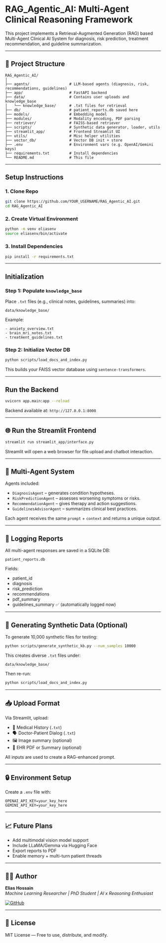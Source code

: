 
# RAG_Agentic_AI: Multi-Agent Clinical Reasoning Framework

This project implements a Retrieval-Augmented Generation (RAG) based Multi-Agent Clinical AI System for diagnosis, risk prediction, treatment recommendation, and guideline summarization.

---

## 📁 Project Structure

```
RAG_Agentic_AI/
│
├── agents/                  # LLM-based agents (diagnosis, risk, recommendations, guidelines)
├── app/                     # FastAPI backend
├── data/                    # Contains user uploads and knowledge_base
│   └── knowledge_base/      # .txt files for retrieval
├── db/                      # patient_reports.db saved here
├── models/                  # Embedding model
├── modules/                 # Modality encoding, PDF parsing
├── retriever/               # FAISS-based retriever
├── scripts/                 # Synthetic data generator, loader, utils
├── streamlit_app/           # Frontend Streamlit UI
├── utils/                   # Misc helper utilities
├── vector_db/               # Vector DB init + store
├── .env                     # Environment vars (e.g. OpenAI/Gemini keys)
├── requirements.txt         # Install dependencies
└── README.md                # This file
```

---

## Setup Instructions

### 1. Clone Repo

```bash
git clone https://github.com/YOUR_USERNAME/RAG_Agentic_AI.git
cd RAG_Agentic_AI
```

### 2. Create Virtual Environment

```bash
python -m venv eliasenv
source eliasenv/bin/activate
```

### 3. Install Dependencies

```bash
pip install -r requirements.txt
```

---

## Initialization

### Step 1: Populate `knowledge_base`

Place `.txt` files (e.g., clinical notes, guidelines, summaries) into:
```
data/knowledge_base/
```

Example:
```
- anxiety_overview.txt
- brain_mri_notes.txt
- treatment_guidelines.txt
```

### Step 2: Initialize Vector DB

```bash
python scripts/load_docs_and_index.py
```

This builds your FAISS vector database using `sentence-transformers`.

---

## Run the Backend

```bash
uvicorn app.main:app --reload
```

Backend available at: `http://127.0.0.1:8000`

---

## 🌐 Run the Streamlit Frontend

```bash
streamlit run streamlit_app/interface.py
```

Streamlit will open a web browser for file upload and chatbot interaction.

---

## 🤖 Multi-Agent System

Agents included:
- `DiagnosisAgent` – generates condition hypotheses.
- `RiskPredictionAgent` – assesses worsening symptoms or risks.
- `RecommendationAgent` – gives therapy and action suggestions.
- `GuidelinesAdvisorAgent` – summarizes clinical best practices.

Each agent receives the same `prompt` + `context` and returns a unique output.

---

## 📂 Logging Reports

All multi-agent responses are saved in a SQLite DB:

```
patient_reports.db
```

Fields:
- patient_id
- diagnosis
- risk_prediction
- recommendations
- pdf_summary
- guidelines_summary ✅ (automatically logged now)

---

## 🧪 Generating Synthetic Data (Optional)

To generate 10,000 synthetic files for testing:

```bash
python scripts/generate_synthetic_kb.py --num_samples 10000
```

This creates diverse `.txt` files under:
```
data/knowledge_base/
```

Then re-run:
```bash
python scripts/load_docs_and_index.py
```

---

## 📥 Upload Format

Via Streamlit, upload:
- 🧾 Medical History (`.txt`)
- 🗣️ Doctor-Patient Dialog (`.txt`)
- 🖼️ Image summary (optional)
- 📄 EHR PDF or Summary (optional)

All inputs are used to create a RAG-enhanced prompt.

---

## 🔒 Environment Setup

Create a `.env` file with:

```
OPENAI_API_KEY=your_key_here
GEMINI_API_KEY=your_key_here
```

---

## 📈 Future Plans

- Add multimodal vision model support
- Include LLaMA/Gemma via Hugging Face
- Export reports to PDF
- Enable memory + multi-turn patient threads

---

## 👨‍💼 Author

**Elias Hossain**  
_Machine Learning Researcher | PhD Student | AI x Reasoning Enthusiast_

[![GitHub](https://img.shields.io/badge/GitHub-EliasHossain001-blue?logo=github)](https://github.com/EliasHossain001)

---

## 📝 License

MIT License — Free to use, distribute, and modify.

